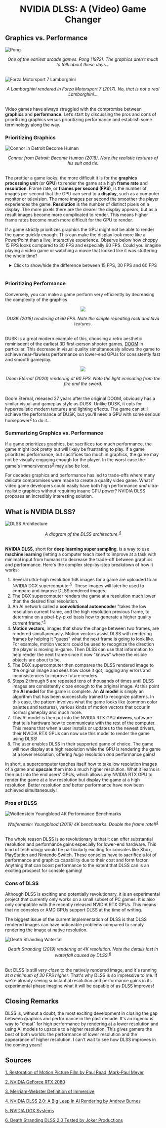<h1><center>NVIDIA DLSS: A (Video) Game Changer</center></h1>

## Graphics vs. Performance

![Pong](/assets/dlss/pong.png)

<center><em>One of the earliest arcade games: Pong (1972). The graphics aren't much to talk about these days...</em></center>
<br>

![Forza Motorsport 7 Lamborghini](/assets/dlss/forza_lambo.jpg)

<center><em>A Lamborghini rendered in Forza Motorsport 7 (2017). No, that is not a real Lamborghini...</em></center>
<br>

Video games have always struggled with the compromise between **graphics** and **performance**. Let’s start by discussing the pros and cons of prioritizing graphics versus prioritizing performance and establish some terminology along the way.

### Prioritizing Graphics 

![Connor in Detroit Become Human](/assets/dlss/detroit_become_human_connor.jpg)

<center><em>Connor from Detroit: Become Human (2018). Note the realistic textures of his suit and tie.</em></center>
<br>

The prettier a game looks, the more difficult it is for the **graphics processing unit** (or **GPU**) to render the game at a high **frame rate** and **resolution**. Frame rate, or **frames per second (FPS)**, is the number of images per second that the GPU can send to a **display**, such as a computer monitor or television. The more images per second the smoother the player experiences the game. **Resolution** is the number of distinct pixels on a display. The more pixels there are the clearer the display appears, but as a result images become more complicated to render. This means higher frame rates become much more difficult for the GPU to render.

If a game strictly prioritizes graphics the GPU might not be able to render the game quickly enough. This can make the display look more like a PowerPoint than a live, interactive experience. Observe below how choppy 15 FPS looks compared to 30 FPS and especially 60 FPS. Could you imagine playing a video game or watching a movie that looked like it was stuttering the whole time?

<center>
    <details>
        <summary>Click to show/hide the difference between 15 FPS, 30 FPS and 60 FPS</summary>
        <p>
            <p align="center">
                <img src="/assets/dlss/frames_per_second.gif" />
            </p>
            <center>
              <em>15 FPS isn't very smooth. The human eye starts to perceive motion at about 10-12 FPS!<sup><a href="https://books.google.com/books?id=jzbUUL0xJAEC&pg=PA24#v=onepage&q&f=false" target="_blank">1</a></sup>
              </em>
            </center>
        </p>
    </details>  
</center>
<br>

### Prioritizing Performance

Conversely, you can make a game perform very efficiently by decreasing the complexity of the graphics.

<p align="center">
  <img src="/assets/dlss/dusk.gif" />
</p>

<center><em>DUSK (2018) rendering at 60 FPS. Note the simple repeating rock and lava textures.</em></center>
<br>

DUSK is a great modern example of this, choosing a retro aesthetic reminiscent of the earliest 3D first-person shooter games, [DOOM](https://en.wikipedia.org/wiki/Doom_(1993_video_game)) in particular. This decrease in visual quality simultaneously allows the game to achieve near-flawless performance on lower-end GPUs for consistently fast and smooth gameplay.

<p align="center">
  <img src="/assets/dlss/doom_eternal.gif" />
</p>

<center><em>Doom Eternal (2020) rendering at 60 FPS. Note the light eminating from the fire and the sword.</em></center>
<br>

Doom Eternal, released 27 years after the original DOOM, obviously has a similar visual and gameplay style as DUSK. Unlike DUSK, it opts for hyperrealistic modern textures and lighting effects. The game can still achieve the performance of DUSK, but you'll need a GPU with some serious horsepower<sup><a href="https://www.nvidia.com/en-us/geforce/graphics-cards/30-series/rtx-3080/" target="_blank">2</a></sup> to do it...

### Summarizing Graphics vs. Performance

If a game prioritizes graphics, but sacrifices too much performance, the game might look pretty but will likely be frustrating to play. If a game prioritizes performance, but sacrifices too much in graphics, the game may not be visually engaging enough for the player. In the worst case the game's immersiveness<sup><a href="https://www.merriam-webster.com/dictionary/immersive" target="_blank">3</a></sup> may also be lost.

For decades graphics and performance has led to trade-offs where many delicate compromises were made to create a quality video game. What if video game developers could easily have both high performance *and* ultra-realistic graphics without requiring insane GPU power? NVIDIA DLSS proposes an incredibly interesting solution.

## What is NVIDIA DLSS?

![DLSS Architecture](/assets/dlss/dlss_architecture.png)

<center>
  <em>A diagram of the DLSS architecture.<sup><a href="https://www.nvidia.com/en-us/geforce/news/nvidia-dlss-2-0-a-big-leap-in-ai-rendering/" target="_blank">4</a></sup>
  </em>
</center>
<br>

**NVIDIA DLSS**, short for **deep learning super sampling**, is a way to use **machine learning** (letting a computer teach itself to improve at a task with minimal input from humans) to decrease the trade-off between graphics and performance. Here's the complex step-by-step breakdown of how it works:

1. Several ultra-high resolution 16K images for a game are uploaded to an NVIDIA DGX supercomputer<sup><a href="https://www.nvidia.com/en-us/data-center/dgx-systems/" target="_blank">5</a></sup>. These images will later be used to compare and improve DLSS rendered images.
2. The DGX supercomputer renders the game at a resolution much lower than the desired final resolution.
3. An AI network called a **convolutional autoencoder** "takes the low resolution current frame, and the high resolution previous frame, to determine on a pixel-by-pixel basis how to generate a higher quality current frame."<sup><a href="" target="_blank">4</a></sup>
4. **Motion vectors**, images that show the change between two frames, are rendered simultaneously. Motion vectors assist DLSS with rendering frames by helping it "guess" what the next frame is going to look like. For example, motion vectors could be used to recognize the direction the player is moving in-game. Then DLSS can use that information to help render the next frame since it now "knows" where the visible objects are about to be.
5. The DGX supercomputer then compares the DLSS rendered image to the original image and sees how close it got, logging any errors and inconsistencies to improve future renders.
6. Steps 2 through 5 are repeated tens of thousands of times until DLSS images are consistently close enough to the original image. At this point the **AI model** for the game is complete. An **AI model** is simply an algorithm that has been successfully trained to recognize patterns. In this case, the pattern involves what the game looks like (common color palettes and textures), various kinds of motion vectors that occur in normal gameplay and much more.
7. This AI model is then put into the NVIDIA RTX GPU **drivers**, software that tells hardware how to communicate with the rest of the computer. This means that when a user installs or updates to the newest drivers, their NVIDIA RTX GPUs can now use this model to render the game using DLSS!
8. The user enables DLSS in their supported game of choice. The game will now display at a high resolution while the GPU is rendering the game at a lower resolution, offering *huge* resolution *and* performance gains!

In short, a supercomputer teaches itself how to take low resolution images of a game and **upscale** them into a much higher resolution. What it learns is then put into the end users' GPUs, which allows any NVIDIA RTX GPU to render the game at a low resolution but display the game at a high resolution. Better resolution *and* better performance have now been achieved simultaneously!

### Pros of DLSS

![Wolfenstein Youngblood 4K Performance Benchmarks](/assets/dlss/wolfenstein_dlss_performance.png)

<center>
  <em>Wolfenstein: Youngblood (2019) 4K benchmarks. Double the frame rate!!<sup><a href="https://www.nvidia.com/en-us/geforce/news/nvidia-dlss-2-0-a-big-leap-in-ai-rendering/" target="_blank">4</a></sup>
  </em>
</center>
<br>

The whole reason DLSS is so revolutionary is that it can offer substantial resolution and performance gains especially for lower-end hardware. This kind of technology would be particularly exciting for consoles like Xbox, PlayStation and Nintendo Switch. These consoles have to sacrifice a lot of performance and graphics capability due to their cost and form factor. Anything that can boost performance to the extent that DLSS can is an exciting prospect for console gaming! 

### Cons of DLSS

Although DLSS is exciting and potentially revolutionary, it is an experimental project that currently only works on a small subset of PC games. It is also only compatible with the recently released NVIDIA RTX GPUs. This means that no consoles or AMD GPUs support DLSS at the time of writing.

The biggest issue of the current implementation of DLSS is that DLSS rendered images can have noticeable problems compared to simply rendering the image at native resolution.

![Death Stranding Waterfall](/assets/dlss/death_stranding_waterfall.gif)

<center>
  <em>Death Stranding (2019) rendering at 4K resolution. Note the details lost in waterfall caused by DLSS.<sup><a href="https://youtu.be/5I-1kivNAtc?t=205" target="_blank">6</a></sup>
  </em>
</center>
<br>

But DLSS is still *very close* to the natively rendered image, and it's running at *a minimum of 30 FPS higher*. That's why DLSS is so impressive to me. If we're already seeing substantial resolution and performance gains in its experimental phase imagine what it will be capable of as DLSS improves!

## Closing Remarks

DLSS is, without a doubt, the most exciting development in closing the gap between graphics and performance in the past decade. It's an ingenious way to "cheat" for high performance by rendering at a lower resolution and using AI models to upscale to a higher resolution. This gives gamers the best of both worlds: the performance of lower resolution and the appearance of higher resolution. I can't wait to see how DLSS improves in the coming years!

## Sources

[1. Restoration of Motion Picture Film by Paul Read, Mark-Paul Meyer](https://books.google.com/books?id=jzbUUL0xJAEC&pg=PA24#v=onepage&q&f=false)

[2. NVIDIA GeForce RTX 2080](https://www.nvidia.com/en-us/geforce/graphics-cards/30-series/rtx-3080/)

[3. Merriam-Webster Definition of Immersive](https://www.merriam-webster.com/dictionary/immersive)

[4. NVIDIA DLSS 2.0: A Big Leap In AI Rendering by Andrew Burnes](https://www.nvidia.com/en-us/geforce/news/nvidia-dlss-2-0-a-big-leap-in-ai-rendering/)

[5. NVIDIA DGX Systems](https://www.nvidia.com/en-us/data-center/dgx-systems/)

[6. Death Stranding DLSS 2.0 Tested by Joker Productions](https://youtu.be/5I-1kivNAtc?t=205)